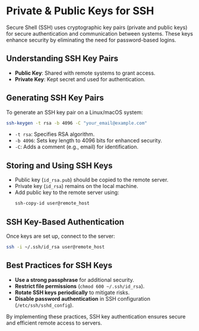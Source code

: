 # Private & Public Keys for SSH

Secure Shell (SSH) uses cryptographic key pairs (private and public keys) for secure authentication and communication between systems. These keys enhance security by eliminating the need for password-based logins.

## Understanding SSH Key Pairs
- **Public Key**: Shared with remote systems to grant access.
- **Private Key**: Kept secret and used for authentication.

## Generating SSH Key Pairs
To generate an SSH key pair on a Linux/macOS system:
```bash
ssh-keygen -t rsa -b 4096 -C "your_email@example.com"
```
- `-t rsa`: Specifies RSA algorithm.
- `-b 4096`: Sets key length to 4096 bits for enhanced security.
- `-C`: Adds a comment (e.g., email) for identification.

## Storing and Using SSH Keys
- Public key (`id_rsa.pub`) should be copied to the remote server.
- Private key (`id_rsa`) remains on the local machine.
- Add public key to the remote server using:
  ```bash
  ssh-copy-id user@remote_host
  ```

## SSH Key-Based Authentication
Once keys are set up, connect to the server:
```bash
ssh -i ~/.ssh/id_rsa user@remote_host
```

## Best Practices for SSH Keys
- **Use a strong passphrase** for additional security.
- **Restrict file permissions** (`chmod 600 ~/.ssh/id_rsa`).
- **Rotate SSH keys periodically** to mitigate risks.
- **Disable password authentication** in SSH configuration (`/etc/ssh/sshd_config`).

By implementing these practices, SSH key authentication ensures secure and efficient remote access to servers.

